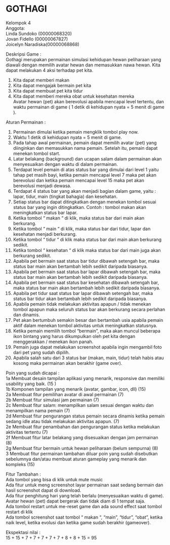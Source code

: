 # GOTHAGI
Kelompok 4 <br />
Anggota: <br />
Linda Sundoko (00000068320) <br />
Jovan Fidello (00000067827) <br />
Joicelyn Naradiska(00000068868) <br />

Deskripsi Game : <br />
Gothagi merupakan permainan simulasi kehidupan hewan peliharaan yang diawali dengan memilih avatar hewan dan memasukkan nawa hewan. Kita dapat melakukan 4 aksi terhadap pet kita. <br />
1. Kita dapat memberi makan <br />
2. Kita dapat mengajak bermain pet kita <br />
3. Kita dapat membuat pet kita tidur <br />
4. Kita dapat memberi mereka obat untuk kesehatan mereka <br />
Avatar hewan (pet) akan berevolusi apabila mencapai level tertentu, dan waktu permainan di game ( 1 detik di kehidupan nyata = 5 menit di game ). <br />

Aturan Permainan : <br />
1. Permainan dimulai ketika pemain mengklik tombol play now. <br />
2. Waktu 1 detik di kehidupan nyata = 5 menit di game. <br />
3. Pada tahap awal permainan, pemain dapat  memilih avatar (pet) yang diinginkan dan memasukkan nama pemain. Setelah itu, pemain dapat menekan tombol start. <br />
4. Latar belakang (background) dan ucapan salam dalam permainan akan menyesuaikan dengan waktu di dalam permainan. <br />
5. Terdapat level pemain di atas status bar yang dimulai dari level 1 yaitu tahap pet masih bayi, ketika pemain mencapai level 7 maka pet akan berevolusi dan ketika pemain mencapai level 15 maka pet akan berevolusi menjadi dewasa. <br />
6. Terdapat 4 status bar yang akan menjadi bagian dalam game, yaitu : lapar, tidur, main (tingkat bahagia) dan kesehatan. <br />
7. Setiap status bar dapat ditingkatkan dengan menekan tombol sesuai status bar yang ingin ditingkatkan. Contoh  : tombol makan akan meningkatkan status bar lapar. <br />
8. Ketika tombol “ makan “ di klik,  maka status bar dari main akan berkurang. <br />
9. Ketika tombol “ main “ di klik, maka status bar dari tidur, lapar dan kesehatan menjadi berkurang. <br />
10. Ketika tombol “ tidur “ di klik maka status bar dari main akan berkurang sedikit. <br />
11. Ketika tombol “ kesehatan “ di klik maka status bar dari main juga akan berkurang sedikit. <br />
12. Apabila pet bermain saat status bar tidur dibawah setengah bar, maka status bar main akan bertambah lebih sedikit daripada biasanya. <br />
13. Apabila pet bermain saat status bar lapar dibawah setengah bar, maka status bar main akan bertambah lebih sedikit daripada biasanya.<br />
14. Apabila pet bermain saat status bar kesehatan dibawah setengah bar, maka status bar main akan bertambah lebih sedikit daripada biasanya.<br />
15. Apabila pet tidur saat status bar lapar dibawah setengah bar, maka status bar tidur akan bertambah lebih sedikit daripada biasanya.<br />
16. Apabila pemain tidak melakukan aktivitas apapun / tidak menekan tombol apapun maka seluruh status bar akan berkurang secara perlahan dan dinamis. <br />
17. Pet akan bertumbuh semakin besar dan bertambah usia apabila pemain aktif dalam menekan tombol aktivitas untuk meningkatkan statusnya.<br />
18. Ketika pemain memilih tombol “bermain”, maka akan muncul beberapa ikon bintang yang harus dikumpulkan oleh pet kita dengan menggerakkan / menekan ikon panah.<br />
19. Pemain juga dapat melakukan screenshot apabila ingin mengambil foto dari pet yang sudah dipilih.<br />
20. Apabila salah satu dari 3 status bar (makan,  main, tidur) telah habis atau kosong maka permainan akan berakhir (game over). <br />

Poin yang sudah dicapai : <br />
1a Membuat desain tampilan aplikasi yang menarik, responsive dan  memiliki usability yang baik. (15 )<br />
1b Komponen tampilan yang menarik (avatar, gambar, icon, dll) (15)<br />
2a Membuat fitur pemilihan avatar di awal permainan (7)<br />
2b Membuat fitur simulasi jam permainan (7)<br />
2c Membuat fitur salam: menampilkan salam sesuai dengan waktu dan menampilkan nama pemain (7)<br />
2d Membuat fitur pengurangan status pemain secara dinamis ketika pemain sedang idle atau tidak melakukan aktivitas apapun. (7)<br />
2e Membuat fitur penambahan dan pengurangan status ketika melakukan aktivitas tertentu (7)<br />
2f Membuat fitur latar belakang yang disesuaikan dengan jam permainan (8)<br />
2g Membuat fitur bermain untuk hewan peliharaan (belum sempurna) (8)<br />
3 Membuat fitur permainan tambahan diluar poin yang sudah disebutkan sebelumnya dan/atau membuat aturan gameplay yang menarik dan kompleks (15)<br />

Fitur Tambahan : <br />
Ada tombol yang bisa di klik untuk mute music<br />
Ada fitur untuk meng screenshot layar permainan saat sedang bermain dan hasil screenshot dapat di download.<br />
Ada fitur penghitung hari yang telah berlalu (menyesuaikan waktu di game).<br />
Avatar hewan (pet) dapat bergerak dan tidak diam di 1 tempat saja. <br />
Ada tombol restart untuk me-reset game dan ada sound effect saat tombol restart di klik <br />
Ada tombol screenshot saat tombol “ makan “, “main”, “tidur”, “obat”, ketika naik level, ketika evolusi dan ketika game sudah berakhir (gameover). <br />

Ekspektasi nilai : <br />
15 + 15 + 7 + 7 + 7 + 7 + 7 + 8 + 8 + 15 = 95<br />


